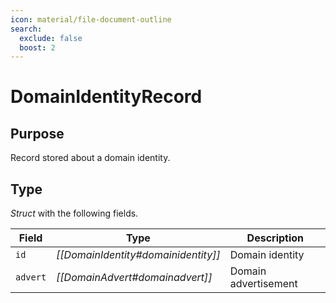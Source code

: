 ```yaml
---
icon: material/file-document-outline
search:
  exclude: false
  boost: 2
---
```


# DomainIdentityRecord

## Purpose

Record stored about a domain identity.

## Type

*Struct* with the following fields.

| Field    | Type                                | Description          |
|----------|-------------------------------------|----------------------|
| `id`     | *[[DomainIdentity#domainidentity]]* | Domain identity      |
| `advert` | *[[DomainAdvert#domainadvert]]*     | Domain advertisement |
